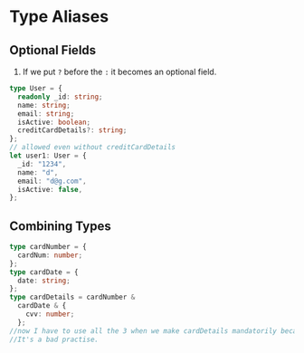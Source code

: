 # Type Aliases

## Optional Fields

1. If we put `?` before the `:` it becomes an optional field.

```ts
type User = {
  readonly _id: string;
  name: string;
  email: string;
  isActive: boolean;
  creditCardDetails?: string;
};
// allowed even without creditCardDetails
let user1: User = {
  _id: "1234",
  name: "d",
  email: "d@g.com",
  isActive: false,
};
```

## Combining Types

```ts
type cardNumber = {
  cardNum: number;
};
type cardDate = {
  date: string;
};
type cardDetails = cardNumber &
  cardDate & {
    cvv: number;
  };
//now I have to use all the 3 when we make cardDetails mandatorily because we used '&' (and) operator.
//It's a bad practise.
```
